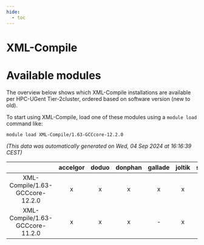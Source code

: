 ```yaml
---
hide:
  - toc
---
```


XML-Compile
===========

# Available modules


The overview below shows which XML-Compile installations are available per HPC-UGent Tier-2cluster, ordered based on software version (new to old).

To start using XML-Compile, load one of these modules using a `module load` command like:

```shell
module load XML-Compile/1.63-GCCcore-12.2.0
```

*(This data was automatically generated on Wed, 04 Sep 2024 at 16:16:39 CEST)*  

| |accelgor|doduo|donphan|gallade|joltik|shinx|skitty|
| :---: | :---: | :---: | :---: | :---: | :---: | :---: | :---: |
|XML-Compile/1.63-GCCcore-12.2.0|x|x|x|x|x|-|x|
|XML-Compile/1.63-GCCcore-11.2.0|x|x|x|-|x|-|x|
